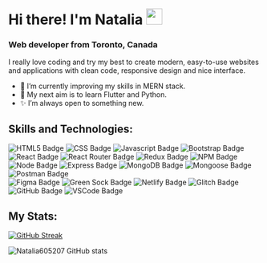 # Hi there! I'm Natalia <img src="https://github.com/blackcater/blackcater/raw/main/images/Hi.gif" height="32"/>

### Web developer from Toronto, Canada

I really love coding and try my best to create modern, easy-to-use websites and applications with clean code, responsive design and nice interface.

- :seedling: I’m currently improving my skills in MERN stack.
- :dart: My next aim is to learn Flutter and Python.
- :sparkles: I’m always open to something new.

## Skills and Technologies:

<div>
  <img src="https://img.shields.io/badge/HTML5-E34F26?style=for-the-badge&logo=html5&logoColor=white" alt="HTML5 Badge"/>
  <img src="https://img.shields.io/badge/CSS3-1572B6?style=for-the-badge&logo=css3&logoColor=white" alt="CSS Badge"/>
  <img src="https://img.shields.io/badge/JavaScript-323330?style=for-the-badge&logo=javascript&logoColor=F7DF1E" alt="Javascript Badge"/>
  <img src="https://img.shields.io/badge/Bootstrap-563D7C?style=for-the-badge&logo=bootstrap&logoColor=white" alt="Bootstrap Badge"/>
  <img src="https://img.shields.io/badge/React-20232A?style=for-the-badge&logo=react&logoColor=61DAFB" alt="React Badge"/>
  <img src="https://img.shields.io/badge/React_Router-CA4245?style=for-the-badge&logo=react-router&logoColor=white" alt="React Router Badge"/>
  <img src="https://img.shields.io/badge/Redux-593D88?style=for-the-badge&logo=redux&logoColor=white" alt="Redux Badge"/>
  <img src="https://img.shields.io/badge/NPM-%23CB3837.svg?style=for-the-badge&logo=npm&logoColor=white" alt="NPM Badge"/>
</div>

<div>
  <img src="https://img.shields.io/badge/node.js-5FA04E?style=for-the-badge&logo=node.js&logoColor=white" alt="Node Badge"/>
  <img src="https://img.shields.io/badge/express.js-000000?style=for-the-badge&logo=express&logoColor=white" alt="Express Badge"/>
  <img src="https://img.shields.io/badge/MongoDB-47A248?style=for-the-badge&logo=mongodb&logoColor=white" alt="MongoDB Badge"/>
  <img src="https://img.shields.io/badge/Mongoose-880000?style=for-the-badge&logo=mongoose&logoColor=white" alt="Mongoose Badge"/>
  <img src="https://img.shields.io/badge/Postman-FF6C37?style=for-the-badge&logo=postman&logoColor=white" alt="Postman Badge"/>
</div>

<div>
  <img src="https://img.shields.io/badge/Figma-F24E1E?style=for-the-badge&logo=figma&logoColor=white" alt="Figma Badge"/>
  <img src="https://img.shields.io/badge/green%20sock-88CE02?style=for-the-badge&logo=greensock&logoColor=white" alt="Green Sock Badge"/>
  <img src="https://img.shields.io/badge/netlify-00C7B7?style=for-the-badge&logo=netlify&logoColor=black" alt="Netlify Badge"/>
  <img src="https://img.shields.io/badge/glitch-%233333FF.svg?style=for-the-badge&logo=glitch&logoColor=white" alt="Glitch Badge"/> 
  <img src="https://img.shields.io/badge/github-%23121011.svg?style=for-the-badge&logo=github&logoColor=white" alt="GitHub Badge"/>
  <img src="https://img.shields.io/badge/Visual%20Studio%20Code-0078d7.svg?style=for-the-badge&logo=visual-studio-code&logoColor=white" alt="VSCode Badge"/>
</div>

## My Stats:

[![GitHub Streak](http://github-readme-streak-stats.herokuapp.com?user=Natalia605207&theme=white&background=fbfbfb)](https://git.io/streak-stats)

![Natalia605207 GitHub stats](https://github-readme-stats-git-masterrstaa-rickstaa.vercel.app/api/top-langs/?username=Natalia605207&show_icons=true) 

  
